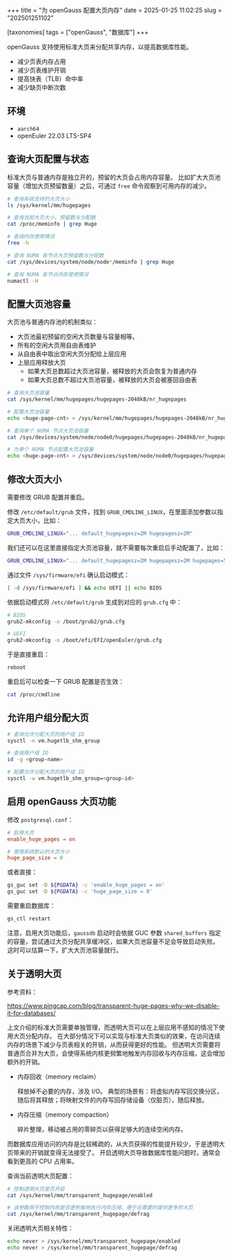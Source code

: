 +++
title = "为 openGauss 配置大页内存"
date = 2025-01-25 11:02:25
slug = "202501251102"

[taxonomies]
tags = ["openGauss", "数据库"]
+++

openGauss 支持使用标准大页来分配共享内存，以提高数据库性能。

<!-- more -->

- 减少页表内存占用
- 减少页表维护开销
- 提高快表（TLB）命中率
- 减少缺页中断次数

## 环境

- `aarch64`
- openEuler 22.03 LTS-SP4

## 查询大页配置与状态

标准大页与普通内存是独立开的，预留的大页会占用内存容量。
比如扩大大页池容量（增加大页预留数量）之后，可通过 `free` 命令观察到可用内存的减少。

```sh
# 查询系统支持的大页大小
ls /sys/kernel/mm/hugepages

# 查询当前大页大小、预留数与分配数
cat /proc/meminfo | grep Huge

# 查询内存使用情况
free -h

# 查询 NUMA 各节点大页预留数与分配数
cat /sys/devices/system/node/node*/meminfo | grep Huge

# 查询 NUMA 各节点内存使用情况
numactl -H
```

## 配置大页池容量

大页池与普通内存池的机制类似：

- 大页池最初预留的空闲大页数量与容量相等。
- 所有的空闲大页用自由表维护
- 从自由表中取出空闲大页分配给上层应用
- 上层应用释放大页
    - 如果大页总数超过大页池容量，被释放的大页会恢复为普通内存
    - 如果大页总数不超过大页池容量，被释放的大页会被塞回自由表

```sh
# 查询大页池容量
cat /sys/kernel/mm/hugepages/hugepages-2048kB/nr_hugepages

# 配置大页池容量
echo <huge-page-cnt> > /sys/kernel/mm/hugepages/hugepages-2048kB/nr_hugepages

# 查询单个 NUMA 节点大页池容量
cat /sys/devices/system/node/node0/hugepages/hugepages-2048kB/nr_hugepages

# 为单个 NUMA 节点配置大页池容量
echo <huge-page-cnt> > /sys/devices/system/node/node0/hugepages/hugepages-2048kB/nr_hugepages
```

## 修改大页大小

需要修改 GRUB 配置并重启。

修改 `/etc/default/grub` 文件，找到 `GRUB_CMDLINE_LINUX`，在里面添加参数以指定大页大小，比如：

```sh
GRUB_CMDLINE_LINUX="... default_hugepagesz=2M hugepagesz=2M"
```

我们还可以在这里直接指定大页池容量，就不需要每次重启后手动配置了，比如：

```sh
GRUB_CMDLINE_LINUX="... default_hugepagesz=2M hugepagesz=2M hugepages=512"
```

通过文件 `/sys/firmware/efi` 确认启动模式：

```sh
[ -d /sys/firmware/efi ] && echo UEFI || echo BIOS
```

依据启动模式将 `/etc/default/grub` 生成到对应的 `grub.cfg` 中：

```sh
# BIOS
grub2-mkconfig -o /boot/grub2/grub.cfg

# UEFI
grub2-mkconfig -o /boot/efi/EFI/openEuler/grub.cfg
```

于是直接重启：

```sh
reboot
```

重启后可以检查一下 GRUB 配置是否生效：

```sh
cat /proc/cmdline
```

## 允许用户组分配大页

```sh
# 查询允许分配大页的用户组 ID
sysctl -n vm.hugetlb_shm_group

# 查询用户组 ID
id -g <group-name>

# 配置允许分配大页的用户组 ID
sysctl -w vm.hugetlb_shm_group=<group-id>
```

## 启用 openGauss 大页功能

修改 `postgresql.conf`：

```conf
# 启用大页
enable_huge_pages = on

# 使用系统默认的大页大小
huge_page_size = 0
```

或者直接：

```sh
gs_guc set -D ${PGDATA} -c 'enable_huge_pages = on'
gs_guc set -D ${PGDATA} -c 'huge_page_size = 0'
```

需要重启数据库：

```sh
gs_ctl restart
```

注意，启用大页功能后，`gaussdb` 启动时会依据 GUC 参数 `shared_buffers` 指定的容量，尝试通过大页分配共享缓冲区，如果大页池容量不足会导致启动失败。
这时可以估算一下，扩大大页池容量就行。

## 关于透明大页

参考资料：

<https://www.pingcap.com/blog/transparent-huge-pages-why-we-disable-it-for-databases/>

上文介绍的标准大页需要单独管理，而透明大页可以在上层应用不感知的情况下使用大页分配内存。
在大部分情况下可以实现与标准大页类似的效果，在访问连续内存的场景下减少与页表相关的开销，从而获得更好的性能。
但透明大页需要将普通页合并为大页，会使得系统内核更频繁地触发内存回收与内存压缩，这会增加额外的开销。

- 内存回收（memory reclaim）

    释放掉不必要的内存，涉及 I/O。
    典型的场景有：将虚拟内存写回交换分区，随后将其释放；将映射文件的内存写回存储设备（仅脏页），随后释放。

- 内存压缩（memory compaction）

    碎片整理，移动被占用的零碎页以获得足够大的连续空闲内存。

而数据库应用访问的内存是比较稀疏的，从大页获得的性能提升较少，于是透明大页带来的开销就变得无法接受了。
开启透明大页导致数据库性能问题时，通常会看到更高的 CPU 占用率。

查询当前透明大页配置：

```sh
# 控制透明大页是否开启
cat /sys/kernel/mm/transparent_hugepage/enabled

# 该参数用于控制内核是否更积极地执行内存压缩，便于在需要时提供更多的大页
cat /sys/kernel/mm/transparent_hugepage/defrag
```

关闭透明大页相关特性：

```sh
echo never > /sys/kernel/mm/transparent_hugepage/enabled
echo never > /sys/kernel/mm/transparent_hugepage/defrag
```
